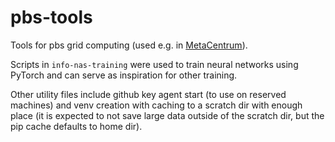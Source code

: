 # pbs-tools
Tools for pbs grid computing (used e.g. in [MetaCentrum](https://metavo.metacentrum.cz)).

Scripts in `info-nas-training` were used to train neural networks
using PyTorch and can serve as inspiration for other training.

Other utility files include github key agent start (to use on reserved machines)
and venv creation with caching to a scratch dir with enough place
(it is expected to not save large data outside of the scratch dir, but
the pip cache defaults to home dir).